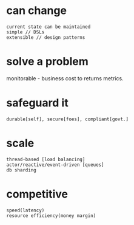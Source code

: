 # can change
    current state can be maintained
    simple // DSLs
    extensible // design patterns

# solve a problem
monitorable - business cost to returns metrics.

# safeguard it
    durable[self], secure[foes], compliant[govt.]

# scale
    thread-based [load balancing]
    actor/reactive/event-driven [queues]
    db sharding

# competitive
    speed(latency)
    resource efficiency(money margin)